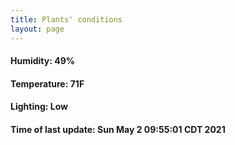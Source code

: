 ```yaml
---
title: Plants' conditions
layout: page
---
```



#### Humidity: 49%
#### Temperature: 71F
#### Lighting: Low
#### Time of last update: Sun May  2 09:55:01 CDT 2021
